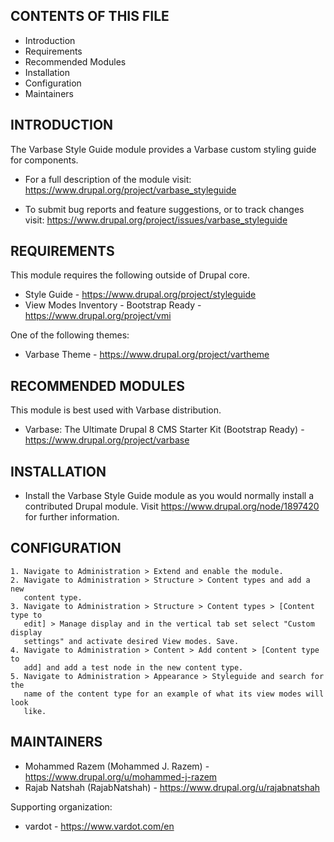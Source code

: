 CONTENTS OF THIS FILE
---------------------

 * Introduction
 * Requirements
 * Recommended Modules
 * Installation
 * Configuration
 * Maintainers


INTRODUCTION
------------

The Varbase Style Guide module provides a Varbase custom styling guide for
components.

 * For a full description of the module visit:
   https://www.drupal.org/project/varbase_styleguide

 * To submit bug reports and feature suggestions, or to track changes visit:
   https://www.drupal.org/project/issues/varbase_styleguide


REQUIREMENTS
------------

This module requires the following outside of Drupal core.

 * Style Guide - https://www.drupal.org/project/styleguide
 * View Modes Inventory - Bootstrap Ready - https://www.drupal.org/project/vmi

One of the following themes:
 * Varbase Theme - https://www.drupal.org/project/vartheme



RECOMMENDED MODULES
-------------------

This module is best used with Varbase distribution.

 * Varbase: The Ultimate Drupal 8 CMS Starter Kit (Bootstrap Ready) -
   https://www.drupal.org/project/varbase


INSTALLATION
------------

 * Install the Varbase Style Guide module as you would normally install a
   contributed Drupal module. Visit https://www.drupal.org/node/1897420 for
   further information.


CONFIGURATION
-------------

    1. Navigate to Administration > Extend and enable the module.
    2. Navigate to Administration > Structure > Content types and add a new
       content type.
    3. Navigate to Administration > Structure > Content types > [Content type to
       edit] > Manage display and in the vertical tab set select "Custom display
       settings" and activate desired View modes. Save.
    4. Navigate to Administration > Content > Add content > [Content type to
       add] and add a test node in the new content type.
    5. Navigate to Administration > Appearance > Styleguide and search for the
       name of the content type for an example of what its view modes will look
       like.


MAINTAINERS
-----------

 * Mohammed Razem (Mohammed J. Razem) -
   https://www.drupal.org/u/mohammed-j-razem
 * Rajab Natshah (RajabNatshah) -
   https://www.drupal.org/u/rajabnatshah

Supporting organization:

 * vardot - https://www.vardot.com/en
